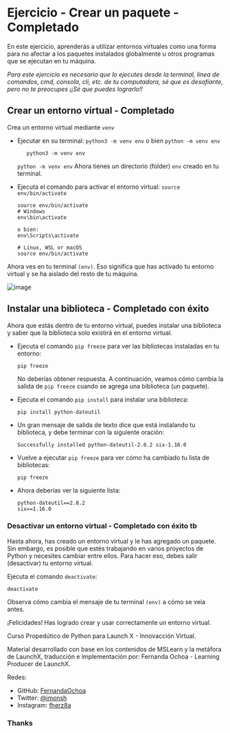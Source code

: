 # Ejercicio - Crear un paquete - Completado

En este ejercicio, aprenderás a utilizar entornos virtuales como una forma para no afectar a los paquetes instalados globalmente u otros programas que se ejecutan en tu máquina.

*Para este ejercicio es necesario que lo ejecutes desde la terminal, línea de comandos, cmd, consola, cli, etc. de tu computadora, sé que es desafíante, pero no te preocupes ¡¡Sé que puedes lograrlo!!*

## Crear un entorno virtual - Completado

Crea un entorno virtual mediante ``venv``

* Ejecutar en su terminal: ``python3 -m venv env`` o bien ``python -m venv env``

    ```
       python3 -m venv env 
    ```
    ``
    python -m venv env
    ``
    Ahora tienes un directorio (folder) ``env`` creado en tu terminal.

* Ejecuta el comando para activar el entorno virtual: ``source env/bin/activate``

    ```
    source env/bin/activate
    # Windows
    env\bin\activate
    
    o bien: 
    env\Scripts\activate

    # Linux, WSL or macOS
    source env/bin/activate
    ```

Ahora ves en tu terminal ``(env)``. Eso significa que has activado tu entorno virtual y se ha aislado del resto de tu máquina.

![image](https://user-images.githubusercontent.com/9124597/153076991-25e857c5-a910-4d54-80b9-47fce1b62147.png)

## Instalar una biblioteca - Completado con éxito

Ahora que estás dentro de tu entorno virtual, puedes instalar una biblioteca y saber que la biblioteca solo existirá en el entorno virtual.

* Ejecuta el comando ``pip freeze`` para ver las bibliotecas instaladas en tu entorno:

    ```
    pip freeze
    ```

    No deberías obtener respuesta. A continuación, veamos cómo cambia la salida de ``pip freeze`` cuando se agrega una biblioteca (un paquete).

* Ejecuta el comando ``pip install`` para instalar una biblioteca:
   ```
   pip install python-dateutil
   ```
* Un gran mensaje de salida de texto dice que está instalando tu biblioteca, y debe terminar con la siguiente oración:

    ```
    Successfully installed python-dateutil-2.8.2 six-1.16.0
    ```
* Vuelve a ejecutar ```pip freeze``` para ver cómo ha cambiado tu lista de bibliotecas:
    ```
    pip freeze
    ```
* Ahora deberías ver la siguiente lista:
    ```
    python-dateutil==2.8.2
    six==1.16.0
    ```

### Desactivar un entorno virtual - Completado con éxito tb

Hasta ahora, has creado un entorno virtual y le has agregado un paquete. Sin embargo, es posible que estés trabajando en varios proyectos de Python y necesites cambiar entre ellos. Para hacer eso, debes salir (desactivar) tu entorno virtual.

Ejecuta el comando ``deactivate``:
```
deactivate
```

Observa cómo cambia el mensaje de tu terminal ``(env)`` a cómo se veía antes.

¡Felicidades! Has logrado crear y usar correctamente un entorno virtual.


Curso Propedútico de Python para Launch X - Innovacción Virtual.

Material desarrollado con base en los contenidos de MSLearn y la metáfora de LaunchX, traducción e implementación por: Fernanda Ochoa - Learning Producer de LaunchX.

Redes:
* GitHub: [FernandaOchoa](https://github.com/FernandaOchoa)
* Twitter: [@imonsh](https://twitter.com/imonsh)
* Instagram: [fherz8a](https://www.instagram.com/fherz8a/)

### Thanks
